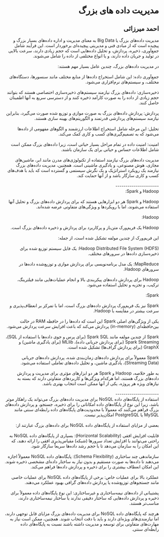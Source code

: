 <h1 dir="rtl">مدیریت داده های بزرگ</h1>
<h2 dir="rtl">احمد میرزائی</h2>

<div dir="rtl">
مدیریت داده‌های بزرگ یا Big Data به معنای مدیریت و اداره داده‌های بسیار بزرگ و پیچیده است که از مبادی فنی و مدیریتی پیچیده‌ای برخوردار است. این فرآیند شامل جمع‌آوری، ذخیره، پردازش، و تحلیل داده‌هایی است که حجم زیادی دارند، سرعت بالایی در تولید و جریان داده دارند، و یا انواع مختلفی از داده را شامل می‌شوند.
</div>
</br>

<div dir="rtl">
در مدیریت داده‌های بزرگ، چندین عامل بسیار مهم هستند:
</br>
</br>
جمع‌آوری داده: این شامل استخراج داده‌ها از منابع مختلف مانند سنسورها، دستگاه‌های مختلف، و سیستم‌های نرم‌افزاری می‌شود.
</br>
</br>
ذخیره‌سازی: داده‌های بزرگ نیازمند سیستم‌های ذخیره‌سازی اختصاصی هستند که بتوانند حجم زیادی از داده را به صورت کارآمد ذخیره کنند و از دسترسی سریع به آنها اطمینان حاصل کنند.
</br>
</br>
پردازش: پردازش داده‌های بزرگ به صورت موازی و توزیع شده صورت می‌گیرد، بنابراین نیازمند سیستم‌های پردازشی قدرتمند و الگوریتم‌های بهینه سازی هستند.
</br>
</br>
تحلیل: این مرحله شامل استخراج اطلاعات ارزشمند و الگوهای مفهومی از داده‌ها می‌شود که به تصمیم‌گیری‌های کسب و کاری کمک می‌کند.
</br>
</br>
امنیت: امنیت داده در تمام مراحل بسیار حیاتی است، زیرا داده‌های بزرگ ممکن است شامل اطلاعات حساس و حیاتی برای یک سازمان باشند.
</br>
</br>
مدیریت داده‌های بزرگ نیازمند استفاده از تکنولوژی‌های مدرن مانند ابر، ماشین‌های مجازی، هوش مصنوعی، و یادگیری ماشینی است. همچنین، مدیریت داده‌های بزرگ نیازمند یک رویکرد استراتژیک و یک نگرش سیستمی و گسترده است که باید با هدف‌های کسب و کاری سازگار باشد و از آنها حمایت کند.
</br>
</br>
----------------------
<div dir="rtl">Hadoop و Spark:
</br>
  </br>
Hadoop و Spark هر دو ابزارهایی هستند که برای پردازش داده‌های بزرگ و تحلیل آنها استفاده می‌شوند، اما با رویکردها و ویژگی‌های متفاوتی عرضه شده‌اند.
</br>
  </br>
Hadoop:
  </br>
  </br>
Hadoop یک فریم‌ورک متن‌باز و پرکاربرد برای پردازش و ذخیره داده‌های بزرگ است.
  </br>
  </br>
این فریم‌ورک از چندین مولفه تشکیل شده است، از جمله:
  </br>
  </br>
Hadoop Distributed File System (HDFS): یک فایل سیستم توزیع شده برای ذخیره‌سازی داده‌ها در سرورهای مختلف.
  </br>
  </br>
MapReduce: یک مدل برنامه‌نویسی برای پردازش موازی و توزیع‌شده داده‌ها در سرورهای Hadoop.
  </br>
  </br>
Hadoop برای پردازش داده‌های پیکربندی بالا و انجام عملیات‌هایی مانند فیلترینگ، ترکیب، و تجزیه و تحلیل استفاده می‌شود.
  </br>
</div>

<div dir="rtl">
    </br>
Spark:
    </br>
  </br>
Spark نیز یک فریم‌ورک پردازش داده‌های بزرگ است، اما با تمرکز بر انعطاف‌پذیری و سرعت بیشتر در مقایسه با Hadoop.
    </br>
  </br>
یکی از ویژگی‌های اصلی Spark این است که داده‌ها را در حافظه RAM در حالت بین‌حافظه‌ای (in-memory) پردازش می‌کند که باعث افزایش سرعت پردازش می‌شود.
    </br>
  </br>
Spark از چندین مولفه مانند Spark SQL (برای پرس و جوی داده‌ها با استفاده از SQL)، Spark Streaming (برای پردازش جریانی داده)، MLlib (برای یادگیری ماشین) و GraphX (برای پردازش گراف‌ها) تشکیل شده است.
    </br>
  </br>
Spark معمولاً برای پردازش داده‌های زمان‌بندی شده، پردازش داده‌های جریانی (Streaming Data)، یادگیری ماشین، و تحلیل داده‌های تعاملی استفاده می‌شود.
  </br>
  </br>
به طور خلاصه، Hadoop و Spark هر دو ابزارهای مؤثری برای مدیریت و پردازش داده‌های بزرگ هستند، اما هرکدام ویژگی‌ها و کاربردهای متفاوتی دارند که بسته به نیازهای ویژه هر پروژه، یکی از آنها ممکن است انتخاب بهتری باشد.
</br>
</br>
----------------------
<div dir="rtl">
استفاده از پایگاه‌های داده NoSQL برای مدیریت داده‌های بزرگ می‌تواند یک راهکار موثر باشد، زیرا این نوع از پایگاه‌های داده امکاناتی را برای ذخیره، جستجو، و پردازش داده‌های بزرگ فراهم می‌کنند که معمولاً با محدودیت‌های پایگاه‌های داده رابطه‌ای سنتی مانند MySQL یا PostgreSQL امکان‌پذیر نیست.
</div>
</br>

<div dir="rtl">
بعضی از مزایای استفاده از پایگاه‌های داده NoSQL برای داده‌های بزرگ عبارتند از:
</br>
</br>
قابلیت افزایش افقی (Horizontal Scalability): بسیاری از پایگاه‌های داده NoSQL به راحتی می‌توانند با افزایش تعداد سرورها (شبکه) مقیاس‌پذیری افقی را ارائه دهند، که این امکان را به سازمان می‌دهد تا با حجم رشد داده‌ها سریعاً سازگار شود.
  </br>
</br>
سازماندهی چند ساختاری (Schema Flexibility): پایگاه‌های داده NoSQL معمولاً اجازه می‌دهند تا داده‌ها به صورت مستقیم و بدون نیاز به ساختار داده‌ای مشخصی ذخیره شوند. این امکان انعطاف بیشتری را برای ذخیره و پردازش داده‌ها فراهم می‌کند.
  </br>
</br>
عملکرد بالا برای عملیات خاص: برخی از پایگاه‌های داده NoSQL برای عملیات خاصی مانند جستجوهای توزیع‌شده یا پردازش داده‌های گرافی بهبود عملکرد می‌دهند.
  </br>
</br>
پشتیبانی از داده‌های نیمه‌ساختاری و غیرساختاری: این نوع پایگاه‌های داده معمولاً برای ذخیره و پردازش داده‌هایی که ساختار دقیقی ندارند یا ساختار نیمه‌ساختاری دارند، مناسب‌تر هستند.
</br>
</br>
هرچند که پایگاه‌های داده NoSQL برای مدیریت داده‌های بزرگ مزایای قابل توجهی دارند، اما نیازمندی‌های ویژه‌ای دارند و باید با دقت انتخاب شوند. همچنین، ممکن است نیاز به مهارت‌های متفاوتی برای توسعه و مدیریت داشته باشند نسبت به پایگاه‌های داده رابطه‌ای سنتی.
</div>
